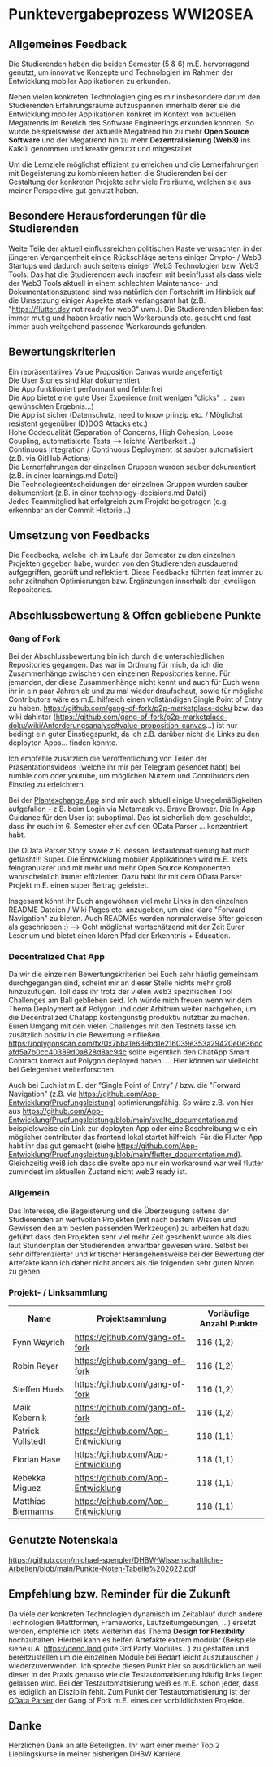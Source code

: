 # Punktevergabeprozess WWI20SEA

## Allgemeines Feedback 
Die Studierenden haben die beiden Semester (5 & 6) m.E. hervorragend genutzt, um innovative Konzepte und Technologien im Rahmen der Entwicklung mobiler Applikationen zu erkunden.   

Neben vielen konkreten Technologien ging es mir insbesondere darum den Studierenden Erfahrungsräume aufzuspannen innerhalb derer sie die Entwicklung mobiler Applikationen konkret im Kontext von aktuellen Megatrends im Bereich des Software Engineerings erkunden konnten. So wurde beispielsweise der aktuelle Megatrend hin zu mehr **Open Source Software** und der Megatrend hin zu mehr **Dezentralisierung (Web3)** ins Kalkül genommen und kreativ genutzt und mitgestaltet.  

Um die Lernziele möglichst effizient zu erreichen und die Lernerfahrungen mit Begeisterung zu kombinieren hatten die Studierenden bei der Gestaltung der konkreten Projekte sehr viele Freiräume, welchen sie aus meiner Perspektive gut genutzt haben. 

## Besondere Herausforderungen für die Studierenden
Weite Teile der aktuell einflussreichen politischen Kaste verursachten in der jüngeren Vergangenheit einige Rückschläge seitens einiger Crypto- / Web3 Startups und dadurch auch seitens einiger Web3 Technologien bzw. Web3 Tools. Das hat die Studierenden auch insofern mit beeinflusst als dass viele der Web3 Tools aktuell in einem schlechten Maintenance- und Dokumentationszustand sind was natürlich den Fortschritt im Hinblick auf die Umsetzung einiger Aspekte stark verlangsamt hat (z.B. "https://flutter.dev not ready for web3" uvm.). Die Studierenden blieben fast immer mutig und haben kreativ nach Workarounds etc. gesucht und fast immer auch weitgehend passende Workarounds gefunden.


## Bewertungskriterien
Ein repräsentatives Value Proposition Canvas wurde angefertigt  
Die User Stories sind klar dokumentiert  
Die App funktioniert performant und fehlerfrei  
Die App bietet eine gute User Experience (mit wenigen "clicks" ... zum gewünschten Ergebnis...)  
Die App ist sicher (Datenschutz, need to know prinzip etc. / Möglichst resistent gegenüber (D)DOS Attacks etc.)  
Hohe Codequalität (Separation of Concerns, High Cohesion, Loose Coupling, automatisierte Tests --> leichte Wartbarkeit...)  
Continuous Integration / Continuous Deployment ist sauber automatisiert (z.B. via GitHub Actions)  
Die Lernerfahrungen der einzelnen Gruppen wurden sauber dokumentiert (z.B. in einer learnings.md Datei)  
Die Technologieentscheidungen der einzelnen Gruppen wurden sauber dokumentiert (z.B. in einer technology-decisions.md Datei)  
Jedes Teammitglied hat erfolgreich zum Projekt beigetragen (e.g. erkennbar an der Commit Historie...)  

## Umsetzung von Feedbacks
Die Feedbacks, welche ich im Laufe der Semester zu den einzelnen Projekten gegeben habe, wurden von den Studierenden ausdauernd aufgegriffen, geprüft und reflektiert. Diese Feedbacks führten fast immer zu sehr zeitnahen Optimierungen bzw. Ergänzungen innerhalb der jeweiligen Repositories. 



## Abschlussbewertung & Offen gebliebene Punkte
### Gang of Fork
Bei der Abschlussbewertung bin ich durch die unterschiedlichen Repositories gegangen. Das war in Ordnung für mich, da ich die Zusammenhänge zwischen den einzelnen Repositories kenne. Für jemanden, der diese Zusammenhänge nicht kennt und auch für Euch wenn ihr in ein paar Jahren ab und zu mal wieder draufschaut, sowie für mögliche Contributors wäre es m.E. hilfreich einen vollständigen Single Point of Entry zu haben. https://github.com/gang-of-fork/p2p-marketplace-doku bzw. das wiki dahinter (https://github.com/gang-of-fork/p2p-marketplace-doku/wiki/Anforderungsanalyse#value-proposition-canvas...) ist nur bedingt ein guter Einstiegspunkt, da ich z.B. darüber nicht die Links zu den deployten Apps... finden konnte.  

Ich empfehle zusätzlich die Veröffentlichung von Teilen der Präsentationsvideos (welche ihr mir per Telegram gesendet habt) bei rumble.com oder youtube, um möglichen Nutzern und Contributors den Einstieg zu erleichtern.

Bei der [Plantexchange App](https://plantexchange.gang-of-fork.de/) sind mir auch aktuell einige Unregelmäßigkeiten aufgefallen - z.B. beim Login via Metamask vs. Brave Browser. Die In-App Guidance für den User ist suboptimal. Das ist sicherlich dem geschuldet, dass ihr euch im 6. Semester eher auf den OData Parser ... konzentriert habt. 

Die OData Parser Story sowie z.B. dessen Testautomatisierung hat mich geflasht!!! Super. Die Entwicklung mobiler Applikationen wird m.E. stets feingranularer und mit mehr und mehr Open Source Komponenten wahrscheinlich immer effizienter. Dazu habt ihr mit dem OData Parser Projekt m.E. einen super Beitrag geleistet.

Insgesamt könnt ihr Euch angewöhnen viel mehr Links in den einzelnen README Dateien / Wiki Pages etc. anzugeben, um eine klare "Forward Navigation" zu bieten. Auch READMEs werden normalerweise öfter gelesen als geschrieben :) --> Geht möglichst wertschätzend mit der Zeit Eurer Leser um und bietet einen klaren Pfad der Erkenntnis + Education. 



### Decentralized Chat App
Da wir die einzelnen Bewertungskriterien bei Euch sehr häufig gemeinsam durchgegangen sind, scheint mir an dieser Stelle nichts mehr groß hinzuzufügen. Toll dass ihr trotz der vielen web3 spezifischen Tool Challenges am Ball geblieben seid. Ich würde mich freuen wenn wir dem Thema Deployment auf Polygon und oder Arbitrum weiter nachgehen, um die Decentralized Chatapp kostengünstig produktiv nutzbar zu machen. 
Euren Umgang mit den vielen Challenges mit den Testnets lasse ich zusätzlich positiv in die Bewertung einfließen.  
https://polygonscan.com/tx/0x7bba1e639bd1e216039e353a29420e0e36dcafd5a7b0cc40389d0a828d8ac94c sollte eigentlich den ChatApp Smart Contract korrekt auf Polygon deployed haben. ... Hier können wir vielleicht bei Gelegenheit weiterforschen.


Auch bei Euch ist m.E. der "Single Point of Entry" / bzw. die "Forward Navigation" (z.B. via https://github.com/App-Entwicklung/Pruefungsleistung) optimierungsfähig. So wäre z.B. von hier aus https://github.com/App-Entwicklung/Pruefungsleistung/blob/main/svelte_documentation.md beispielsweise ein Link zur deployten App oder eine Beschreibung wie ein möglicher contributor das frontend lokal startet hilfreich. Für die Flutter App habt ihr das gut gemacht (siehe https://github.com/App-Entwicklung/Pruefungsleistung/blob/main/flutter_documentation.md). Gleichzeitig weiß ich dass die svelte app nur ein workaround war weil flutter zumindest im aktuellen Zustand nicht web3 ready ist.


### Allgemein
Das Interesse, die Begeisterung und die Überzeugung seitens der Studierenden an wertvollen Projekten (mit nach bestem Wissen und Gewissen den am besten passenden Werkzeugen) zu arbeiten hat dazu geführt dass den Projekten sehr viel mehr Zeit geschenkt wurde als dies laut Stundenplan der Studierenden erwartbar gewesen wäre. 
Selbst bei sehr differenzierter und kritischer Herangehensweise bei der Bewertung der Artefakte kann ich daher nicht anders als die folgenden sehr guten Noten zu geben. 


### Projekt- / Linksammlung
| Name | Projektsammlung | Vorläufige Anzahl Punkte | 
| ---- | ---- | ---- |
| Fynn Weyrich  | https://github.com/gang-of-fork | 116 (1,2) |
| Robin Reyer  | https://github.com/gang-of-fork | 116 (1,2) |
| Steffen Huels  | https://github.com/gang-of-fork | 116 (1,2) |
| Maik Kebernik  | https://github.com/gang-of-fork | 116 (1,2) |
| Patrick Vollstedt  | https://github.com/App-Entwicklung | 118 (1,1) |
| Florian Hase  | https://github.com/App-Entwicklung | 118 (1,1) |
| Rebekka Miguez  | https://github.com/App-Entwicklung | 118 (1,1) |
| Matthias Biermanns  | https://github.com/App-Entwicklung | 118 (1,1) |


## Genutzte Notenskala
https://github.com/michael-spengler/DHBW-Wissenschaftliche-Arbeiten/blob/main/Punkte-Noten-Tabelle%202022.pdf

## Empfehlung bzw. Reminder für die Zukunft
Da viele der konkreten Technologien dynamisch im Zeitablauf durch andere Technologien (Plattformen, Frameworks, Laufzeitumgebungen, ...) ersetzt werden, empfehle ich stets weiterhin das Thema **Design for Flexibility** hochzuhalten. Hierbei kann es helfen Artefakte extrem modular (Beispiele siehe u.A. https://deno.land gute 3rd Party Modules...) zu gestalten und bereitzustellen um die einzelnen Module bei Bedarf leicht auszutauschen / wiederzuverwenden. 
Ich spreche diesen Punkt hier so ausdrücklich an weil dieser in der Praxis genauso wie die Testautomatisierung häufig links liegen gelassen wird. Bei der Testautomatisierung weiß es m.E. schon jeder, dass es lediglich an Disziplin fehlt. Zum Punkt der Testautomatisierung ist der [OData Parser](https://github.com/gang-of-fork/odatafy-parser/blob/dev/test/parsing/topParser.test.ts) der Gang of Fork m.E. eines der vorbildlichsten Projekte.

## Danke
Herzlichen Dank an alle Beteiligten. Ihr wart einer meiner Top 2 Lieblingskurse in meiner bisherigen DHBW Karriere. 

